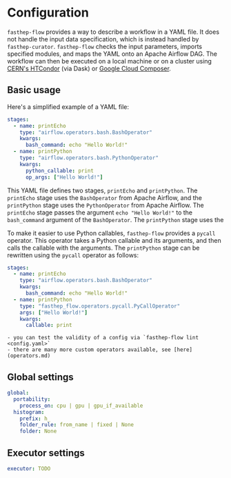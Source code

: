 # Configuration

`fasthep-flow` provides a way to describe a workflow in a YAML file. It does not
handle the input data specification, which is instead handled by
`fasthep-curator`. `fasthep-flow` checks the input parameters, imports specified
modules, and maps the YAML onto an Apache Airflow DAG. The workflow can then be
executed on a local machine or on a cluster using
[CERN's HTCondor](https://batchdocs.web.cern.ch/local/submit.html) (via Dask) or
[Google Cloud Composer](https://cloud.google.com/composer).

## Basic usage

Here's a simplified example of a YAML file:

```yaml
stages:
  - name: printEcho
    type: "airflow.operators.bash.BashOperator"
    kwargs:
      bash_command: echo "Hello World!"
  - name: printPython
    type: "airflow.operators.bash.PythonOperator"
    kwargs:
      python_callable: print
      op_args: ["Hello World!"]
```

This YAML file defines two stages, `printEcho` and `printPython`. The
`printEcho` stage uses the `BashOperator` from Apache Airflow, and the
`printPython` stage uses the `PythonOperator` from Apache Airflow. The
`printEcho` stage passes the argument `echo "Hello World!"` to the
`bash_command` argument of the `BashOperator`. The `printPython` stage uses the

To make it easier to use Python callables, `fasthep-flow` provides a `pycall`
operator. This operator takes a Python callable and its arguments, and then
calls the callable with the arguments. The `printPython` stage can be rewritten
using the `pycall` operator as follows:

```yaml
stages:
  - name: printEcho
    type: "airflow.operators.bash.BashOperator"
    kwargs:
      bash_command: echo "Hello World!"
  - name: printPython
    type: "fasthep_flow.operators.pycall.PyCallOperator"
    args: ["Hello World!"]
    kwargs:
      callable: print
```

```{note}
- you can test the validity of a config via `fasthep-flow lint <config.yaml>`
- there are many more custom operators available, see [here](operators.md)
```

## Global settings

```yaml
global:
  portability:
    process_on: cpu | gpu | gpu_if_available
  histogram:
    prefix: h_
    folder_rule: from_name | fixed | None
    folder: None
```

## Executor settings

```yaml
executor: TODO
```
